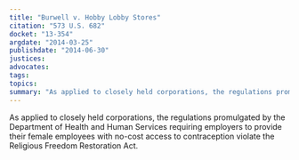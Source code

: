 ```yaml
---
title: "Burwell v. Hobby Lobby Stores"
citation: "573 U.S. 682"
docket: "13-354"
argdate: "2014-03-25"
publishdate: "2014-06-30"
justices:
advocates:
tags:
topics:
summary: "As applied to closely held corporations, the regulations promulgated by the Department of Health and Human Services requiring employers to provide their female employees with no-cost access to contraception violate the Religious Freedom Restoration Act."
---
```

As applied to closely held corporations, the regulations promulgated by the Department of Health and Human Services requiring employers to provide their female employees with no-cost access to contraception violate the Religious Freedom Restoration Act.

